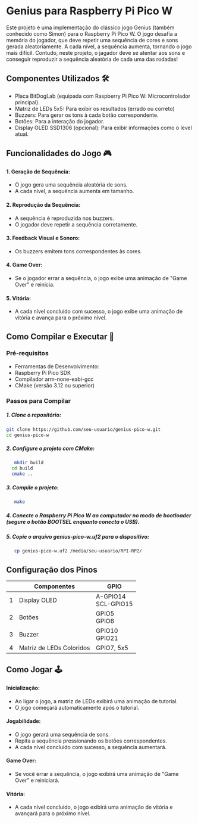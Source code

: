 #  Genius para Raspberry Pi Pico W 
Este projeto é uma implementação do clássico jogo Genius (também conhecido como Simon) para o Raspberry Pi Pico W. O jogo desafia a
memória do jogador, que deve repetir uma sequência de cores e sons gerada aleatoriamente. A cada nível, a sequência aumenta, tornando o jogo mais difícil.
Contudo, neste projeto, o jagador deve se atentar aos sons e conseguir reproduzir a sequência aleatória de cada uma das rodadas! 

## Componentes Utilizados 🛠️
- Placa BitDogLab (equipada com Raspberry Pi Pico W: Microcontrolador principal).
- Matriz de LEDs 5x5: Para exibir os resultados (errado ou correto)
- Buzzers: Para gerar os tons à cada botão correspondente.
- Botões: Para a interação do jogador.
- Display OLED SSD1306 (opcional): Para exibir informações como o level atual.

## Funcionalidades do Jogo 🎮

#### 1. Geração de Sequência:
  - O jogo gera uma sequência aleatória de sons.
  - A cada nível, a sequência aumenta em tamanho.

#### 2. Reprodução da Sequência:
- A sequência é reproduzida nos buzzers.
- O jogador deve repetir a sequência corretamente.

#### 3. Feedback Visual e Sonoro:
- Os buzzers emitem tons correspondentes às cores.

#### 4. Game Over:
- Se o jogador errar a sequência, o jogo exibe uma animação de "Game Over" e reinicia.

#### 5. Vitória:
- A cada nível concluído com sucesso, o jogo exibe uma animação de vitória e avança para o próximo nível.

## Como Compilar e Executar 🚀

### Pré-requisitos
- Ferramentas de Desenvolvimento:
- Raspberry Pi Pico SDK
- Compilador arm-none-eabi-gcc
- CMake (versão 3.12 ou superior)

### Passos para Compilar
##### 1. Clone o repositório:
   ```bash
   git clone https://github.com/seu-usuario/genius-pico-w.git
   cd genius-pico-w
  ```
##### 2. Configure o projeto com CMake:
```bash
   mkdir build
  cd build
  cmake ..
  ```
##### 3. Compile o projeto:
```bash
   make
  ```
##### 4. Conecte o Raspberry Pi Pico W ao computador no modo de bootloader (segure o botão BOOTSEL enquanto conecta o USB).

##### 5. Copie o arquivo genius-pico-w.uf2 para o dispositivo:
```bash
   cp genius-pico-w.uf2 /media/seu-usuario/RPI-RP2/
  ```

## Configuração dos Pinos 
|     | Componentes              | GPIO                                           |
| --- | ------------------------ | ---------------------------------------------- |
| 1   | Display OLED             | A-GPIO14<br>SCL-GPIO15                         |
| 2   | Botões                   | GPIO5<br>GPIO6                                 |
| 3   | Buzzer                   | GPIO10<br>GPIO21                               |
| 4   | Matriz de LEDs Coloridos | GPIO7, 5x5                                     |

## Como Jogar 🕹️
#### Inicialização:
- Ao ligar o jogo, a matriz de LEDs exibirá uma animação de tutorial.
- O jogo começará automaticamente após o tutorial.

#### Jogabilidade:
- O jogo gerará uma sequência de sons.
- Repita a sequência pressionando os botões correspondentes.
- A cada nível concluído com sucesso, a sequência aumentará.

#### Game Over:
- Se você errar a sequência, o jogo exibirá uma animação de "Game Over" e reiniciará.

#### Vitória:
- A cada nível concluído, o jogo exibirá uma animação de vitória e avançará para o próximo nível.
